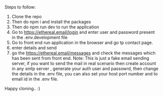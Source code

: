 Steps to follow:
1. Clone the repo
2. Then do npm i and install the packages
3. Then do npm run dev to run the application
4. Go to https://ethereal.email/login and enter user and password present in the .env.development file
5. Go to front end run application in the browser and go tp contact page.
6. enter details and send
7. go the https://ethereal.email/messages and check the messages which has been sent from front end.
Note: This is just a fake email sending server, if you want to send the mail in real scenario then create account in any smtp server , generate your auth user and passowrd, then change the details in the .env file, you can also set your host port number and to email id in the .env file.

Happy cloning.. :)
